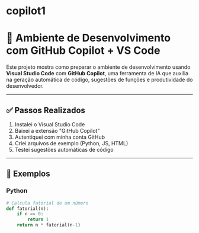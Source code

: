 # copilot1
# 🤖 Ambiente de Desenvolvimento com GitHub Copilot + VS Code

Este projeto mostra como preparar o ambiente de desenvolvimento usando **Visual Studio Code** com **GitHub Copilot**, uma ferramenta de IA que auxilia na geração automática de código, sugestões de funções e produtividade do desenvolvedor.

---

## ✅ Passos Realizados

1. Instalei o Visual Studio Code
2. Baixei a extensão "GitHub Copilot"
3. Autentiquei com minha conta GitHub
4. Criei arquivos de exemplo (Python, JS, HTML)
5. Testei sugestões automáticas de código

---

## 🧪 Exemplos

### Python
```python
# Calcula fatorial de um número
def fatorial(n):
    if n == 0:
        return 1
    return n * fatorial(n-1)
